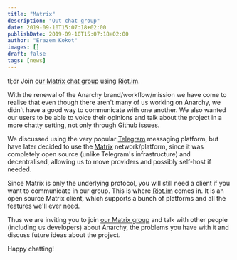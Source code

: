 ```yaml
---
title: "Matrix"
description: "Out chat group"
date: 2019-09-10T15:07:18+02:00
publishDate: 2019-09-10T15:07:18+02:00
author: "Erazem Kokot"
images: []
draft: false
tags: [news]
---
```


tl;dr Join [our Matrix chat group](https://matrix.to/#/+anarchy-linux:matrix.org) using [Riot.im](https://about.riot.im/).

With the renewal of the Anarchy brand/workflow/mission we have come to realise
that even though there aren't many of us working on Anarchy, we didn't have a
good way to communicate with one another. We also wanted our users to be able
to voice their opinions and talk about the project in a more chatty setting,
not only through Github issues.

We discussed using the very popular [Telegram](https://telegram.org/) messaging
platform, but have later decided to use the [Matrix](https://matrix.org/)
network/platform, since it was completely open source (unlike Telegram's infrastructure)
and decentralised, allowing us to move providers and possibly self-host if needed.

Since Matrix is only the underlying protocol, you will still need a client if
you want to communicate in our group.
This is where [Riot.im](https://about.riot.im/) comes in.
It is an open source Matrix client, which supports a bunch of platforms and
all the features we'll ever need.

Thus we are inviting you to join [our Matrix group](https://matrix.to/#/+anarchy-linux:matrix.org)
and talk with other people (including us developers) about Anarchy,
the problems you have with it and discuss future ideas about the project.

Happy chatting!
